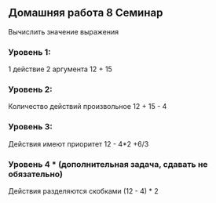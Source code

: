 ## Домашняя работа 8 Семинар

Вычислить значение выражения

### Уровень 1:

1 действие
2 аргумента 12 + 15

### Уровень 2:

Количество действий произвольное
12 + 15 - 4

### Уровень 3:

Действия имеют приоритет
12 - 4*2 +6/3

### Уровень 4 * (дополнительная задача, сдавать не обязательно)

Действия разделяются скобками
(12 - 4) * 2